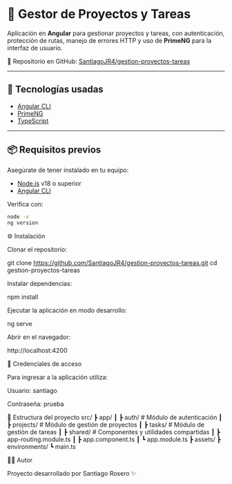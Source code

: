 # 📝 Gestor de Proyectos y Tareas

Aplicación en **Angular** para gestionar proyectos y tareas, con autenticación, protección de rutas, manejo de errores HTTP y uso de **PrimeNG** para la interfaz de usuario.  

🔗 Repositorio en GitHub: [SantiagoJR4/gestion-proyectos-tareas](https://github.com/SantiagoJR4/gestion-proyectos-tareas)

---

## 🚀 Tecnologías usadas

- [Angular CLI](https://angular.io/)  
- [PrimeNG](https://primeng.org/)  
- [TypeScript](https://www.typescriptlang.org/)  

---

## 📦 Requisitos previos

Asegúrate de tener instalado en tu equipo:  

- [Node.js](https://nodejs.org/) v18 o superior  
- [Angular CLI](https://angular.io/cli)  

Verifica con:  

```bash
node -v
ng version
```

⚙️ Instalación

Clonar el repositorio:

git clone https://github.com/SantiagoJR4/gestion-proyectos-tareas.git
cd gestion-proyectos-tareas


Instalar dependencias:

npm install


Ejecutar la aplicación en modo desarrollo:

ng serve


Abrir en el navegador:

http://localhost:4200

🔑 Credenciales de acceso

Para ingresar a la aplicación utiliza:

Usuario: santiago

Contraseña: prueba

📂 Estructura del proyecto
src/
 ┣ app/
 ┃ ┣ auth/                # Módulo de autenticación
 ┃ ┣ projects/            # Módulo de gestión de proyectos
 ┃ ┣ tasks/               # Módulo de gestión de tareas
 ┃ ┣ shared/              # Componentes y utilidades compartidas
 ┃ ┣ app-routing.module.ts
 ┃ ┣ app.component.ts
 ┃ ┗ app.module.ts
 ┣ assets/
 ┣ environments/
 ┗ main.ts


 👨‍💻 Autor

Proyecto desarrollado por Santiago Rosero ✨
